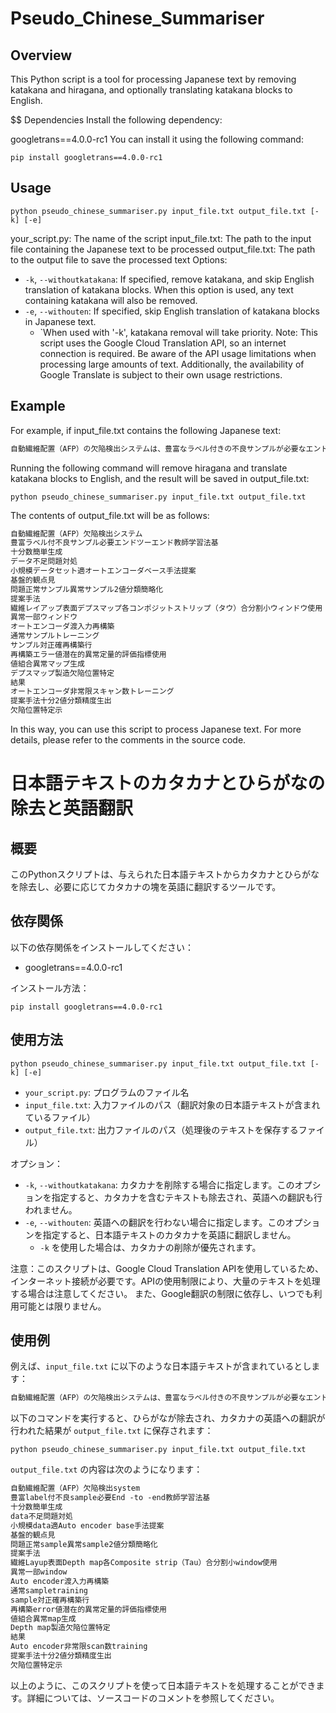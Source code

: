 # Pseudo_Chinese_Summariser

## Overview
This Python script is a tool for processing Japanese text by removing katakana and hiragana, and optionally translating katakana blocks to English.

$$ Dependencies
Install the following dependency:

googletrans==4.0.0-rc1
You can install it using the following command:

```
pip install googletrans==4.0.0-rc1
```

## Usage

```
python pseudo_chinese_summariser.py input_file.txt output_file.txt [-k] [-e]
```

your_script.py: The name of the script
input_file.txt: The path to the input file containing the Japanese text to be processed
output_file.txt: The path to the output file to save the processed text
Options:

- `-k`, `--withoutkatakana`: If specified, remove katakana, and skip English translation of katakana blocks. When this option is used, any text containing katakana will also be removed.
- `-e`, `--withouten`: If specified, skip English translation of katakana blocks in Japanese text.
  - `When used with '-k', katakana removal will take priority.
Note: This script uses the Google Cloud Translation API, so an internet connection is required. Be aware of the API usage limitations when processing large amounts of text. Additionally, the availability of Google Translate is subject to their own usage restrictions.

## Example
For example, if input_file.txt contains the following Japanese text:


```input_file.txt
自動繊維配置（AFP）の欠陥検出システムは、豊富なラベル付きの不良サンプルが必要なエンドツーエンドの教師あり学習法に基づいていますが、これらは十分な数を簡単に生成することができません。そこで、データ不足の問題に対処するため、小規模データセットに適したオートエンコーダベースの手法を提案します。基盤的な観点から見れば、問題は正常サンプルと異常サンプルの2値分類として簡略化できます。提案手法では、繊維レイアップ表面のデプスマップを各コンポジットストリップ（タウ）に合わせて分割した小さなウィンドウを使用します。異常がない一部のウィンドウは、オートエンコーダに渡されて入力を再構築し、通常サンプルでトレーニングされているため、これらのサンプルに対してより正確な再構築が行われます。したがって、再構築エラーの値は潜在的な異常があるかどうかの定量的な評価指標として使用されます。これらの値は組み合わせて異常マップを生成し、デプスマップでの製造欠陥の位置を特定できます。結果は、オートエンコーダが非常に限られたスキャン数でトレーニングされているにもかかわらず、提案手法は十分な2値分類精度を生み出し、欠陥の位置を特定できることを示しています。
```

Running the following command will remove hiragana and translate katakana blocks to English, and the result will be saved in output_file.txt:


```
python pseudo_chinese_summariser.py input_file.txt output_file.txt 
```

The contents of output_file.txt will be as follows:

```output_file.txt
自動繊維配置（AFP）欠陥検出システム
豊富ラベル付不良サンプル必要エンドツーエンド教師学習法基
十分数簡単生成
データ不足問題対処
小規模データセット適オートエンコーダベース手法提案
基盤的観点見
問題正常サンプル異常サンプル2値分類簡略化
提案手法
繊維レイアップ表面デプスマップ各コンポジットストリップ（タウ）合分割小ウィンドウ使用
異常一部ウィンドウ
オートエンコーダ渡入力再構築
通常サンプルトレーニング
サンプル対正確再構築行
再構築エラー値潜在的異常定量的評価指標使用
値組合異常マップ生成
デプスマップ製造欠陥位置特定
結果
オートエンコーダ非常限スキャン数トレーニング
提案手法十分2値分類精度生出
欠陥位置特定示
```
In this way, you can use this script to process Japanese text. For more details, please refer to the comments in the source code.


# 日本語テキストのカタカナとひらがなの除去と英語翻訳

## 概要

このPythonスクリプトは、与えられた日本語テキストからカタカナとひらがなを除去し、必要に応じてカタカナの塊を英語に翻訳するツールです。

## 依存関係

以下の依存関係をインストールしてください：

- googletrans==4.0.0-rc1

インストール方法：

```
pip install googletrans==4.0.0-rc1
```


## 使用方法

```
python pseudo_chinese_summariser.py input_file.txt output_file.txt [-k] [-e]
```

- `your_script.py`: プログラムのファイル名
- `input_file.txt`: 入力ファイルのパス（翻訳対象の日本語テキストが含まれているファイル）
- `output_file.txt`: 出力ファイルのパス（処理後のテキストを保存するファイル）

オプション：

- `-k`, `--withoutkatakana`: カタカナを削除する場合に指定します。このオプションを指定すると、カタカナを含むテキストも除去され、英語への翻訳も行われません。
- `-e`, `--withouten`: 英語への翻訳を行わない場合に指定します。このオプションを指定すると、日本語テキストのカタカナを英語に翻訳しません。
  - `-k` を使用した場合は、カタカナの削除が優先されます。

注意：このスクリプトは、Google Cloud Translation APIを使用しているため、インターネット接続が必要です。APIの使用制限により、大量のテキストを処理する場合は注意してください。
また、Google翻訳の制限に依存し、いつでも利用可能とは限りません。

## 使用例

例えば、`input_file.txt` に以下のような日本語テキストが含まれているとします：

```input_file.txt
自動繊維配置（AFP）の欠陥検出システムは、豊富なラベル付きの不良サンプルが必要なエンドツーエンドの教師あり学習法に基づいていますが、これらは十分な数を簡単に生成することができません。そこで、データ不足の問題に対処するため、小規模データセットに適したオートエンコーダベースの手法を提案します。基盤的な観点から見れば、問題は正常サンプルと異常サンプルの2値分類として簡略化できます。提案手法では、繊維レイアップ表面のデプスマップを各コンポジットストリップ（タウ）に合わせて分割した小さなウィンドウを使用します。異常がない一部のウィンドウは、オートエンコーダに渡されて入力を再構築し、通常サンプルでトレーニングされているため、これらのサンプルに対してより正確な再構築が行われます。したがって、再構築エラーの値は潜在的な異常があるかどうかの定量的な評価指標として使用されます。これらの値は組み合わせて異常マップを生成し、デプスマップでの製造欠陥の位置を特定できます。結果は、オートエンコーダが非常に限られたスキャン数でトレーニングされているにもかかわらず、提案手法は十分な2値分類精度を生み出し、欠陥の位置を特定できることを示しています。
```


以下のコマンドを実行すると、ひらがなが除去され、カタカナの英語への翻訳が行われた結果が `output_file.txt` に保存されます：

```
python pseudo_chinese_summariser.py input_file.txt output_file.txt 
```


`output_file.txt` の内容は次のようになります：

```output_file.txt
自動繊維配置（AFP）欠陥検出system
豊富label付不良sample必要End -to -end教師学習法基
十分数簡単生成
data不足問題対処
小規模data適Auto encoder base手法提案
基盤的観点見
問題正常sample異常sample2値分類簡略化
提案手法
繊維Layup表面Depth map各Composite strip（Tau）合分割小window使用
異常一部window
Auto encoder渡入力再構築
通常sampletraining
sample対正確再構築行
再構築error値潜在的異常定量的評価指標使用
値組合異常map生成
Depth map製造欠陥位置特定
結果
Auto encoder非常限scan数training
提案手法十分2値分類精度生出
欠陥位置特定示
```

以上のように、このスクリプトを使って日本語テキストを処理することができます。詳細については、ソースコードのコメントを参照してください。

